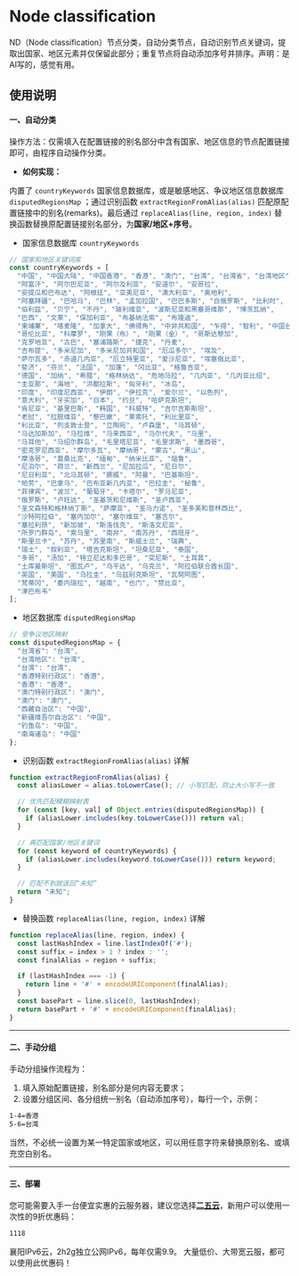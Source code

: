 # Node classification
ND（Node classification）节点分类，自动分类节点，自动识别节点关键词，提取出国家、地区元素并仅保留此部分；重复节点将自动添加序号并排序。声明：是AI写的，感觉有用。

## 使用说明
#### 一、自动分类
操作方法：仅需填入在配置链接的别名部分中含有国家、地区信息的节点配置链接即可，由程序自动操作分类。

- **如何实现：**

内置了 `countryKeywords` 国家信息数据库，或是敏感地区、争议地区信息数据库 `disputedRegionsMap` ；通过识别函数 `extractRegionFromAlias(alias)` 匹配原配置链接中的别名(remarks)。最后通过 `replaceAlias(line, region, index)` 替换函数替换原配置链接别名部分，为**国家/地区+序号**。

- 国家信息数据库 `countryKeywords`
```js
// 国家和地区关键词库
const countryKeywords = [
  "中国", "中国大陆", "中国香港", "香港", "澳门", "台湾", "台湾省", "台湾地区",
  "阿富汗", "阿尔巴尼亚", "阿尔及利亚", "安道尔", "安哥拉",
  "安提瓜和巴布达", "阿根廷", "亚美尼亚", "澳大利亚", "奥地利",
  "阿塞拜疆", "巴哈马", "巴林", "孟加拉国", "巴巴多斯", "白俄罗斯", "比利时",
  "伯利兹", "贝宁", "不丹", "玻利维亚", "波斯尼亚和黑塞哥维那", "博茨瓦纳",
  "巴西", "文莱", "保加利亚", "布基纳法索", "布隆迪",
  "柬埔寨", "喀麦隆", "加拿大", "佛得角", "中非共和国", "乍得", "智利", "中国台湾",
  "哥伦比亚", "科摩罗", "刚果（布）", "刚果（金）", "哥斯达黎加",
  "克罗地亚", "古巴", "塞浦路斯", "捷克", "丹麦",
  "吉布提", "多米尼加", "多米尼加共和国", "厄瓜多尔", "埃及",
  "萨尔瓦多", "赤道几内亚", "厄立特里亚", "爱沙尼亚", "埃塞俄比亚",
  "斐济", "芬兰", "法国", "加蓬", "冈比亚", "格鲁吉亚",
  "德国", "加纳", "希腊", "格林纳达", "危地马拉", "几内亚", "几内亚比绍",
  "圭亚那", "海地", "洪都拉斯", "匈牙利", "冰岛",
  "印度", "印度尼西亚", "伊朗", "伊拉克", "爱尔兰", "以色列",
  "意大利", "牙买加", "日本", "约旦", "哈萨克斯坦",
  "肯尼亚", "基里巴斯", "韩国", "科威特", "吉尔吉斯斯坦",
  "老挝", "拉脱维亚", "黎巴嫩", "莱索托", "利比里亚",
  "利比亚", "列支敦士登", "立陶宛", "卢森堡", "马其顿",
  "马达加斯加", "马拉维", "马来西亚", "马尔代夫", "马里",
  "马耳他", "马绍尔群岛", "毛里塔尼亚", "毛里求斯", "墨西哥",
  "密克罗尼西亚", "摩尔多瓦", "摩纳哥", "蒙古", "黑山",
  "摩洛哥", "莫桑比克", "缅甸", "纳米比亚", "瑙鲁",
  "尼泊尔", "荷兰", "新西兰", "尼加拉瓜", "尼日尔",
  "尼日利亚", "北马其顿", "挪威", "阿曼", "巴基斯坦",
  "帕劳", "巴拿马", "巴布亚新几内亚", "巴拉圭", "秘鲁",
  "菲律宾", "波兰", "葡萄牙", "卡塔尔", "罗马尼亚",
  "俄罗斯", "卢旺达", "圣基茨和尼维斯", "圣卢西亚",
  "圣文森特和格林纳丁斯", "萨摩亚", "圣马力诺", "圣多美和普林西比",
  "沙特阿拉伯", "塞内加尔", "塞尔维亚", "塞舌尔",
  "塞拉利昂", "新加坡", "斯洛伐克", "斯洛文尼亚",
  "所罗门群岛", "索马里", "南非", "南苏丹", "西班牙",
  "斯里兰卡", "苏丹", "苏里南", "斯威士兰", "瑞典",
  "瑞士", "叙利亚", "塔吉克斯坦", "坦桑尼亚", "泰国",
  "多哥", "汤加", "特立尼达和多巴哥", "突尼斯", "土耳其",
  "土库曼斯坦", "图瓦卢", "乌干达", "乌克兰", "阿拉伯联合酋长国",
  "英国", "美国", "乌拉圭", "乌兹别克斯坦", "瓦努阿图",
  "梵蒂冈", "委内瑞拉", "越南", "也门", "赞比亚",
  "津巴布韦"
];
```
- 地区数据库 `disputedRegionsMap`
```js
// 受争议地区映射
const disputedRegionsMap = {
  "台湾省": "台湾",
  "台湾地区": "台湾",
  "台湾": "台湾",
  "香港特别行政区": "香港",
  "香港": "香港",
  "澳门特别行政区": "澳门",
  "澳门": "澳门",
  "西藏自治区": "中国",
  "新疆维吾尔自治区": "中国",
  "钓鱼岛": "中国",
  "南海诸岛": "中国"
};
```
- 识别函数 `extractRegionFromAlias(alias)` 详解
```js
function extractRegionFromAlias(alias) {
  const aliasLower = alias.toLowerCase(); // 小写匹配，防止大小写不一致

  // 优先匹配模糊映射表
  for (const [key, val] of Object.entries(disputedRegionsMap)) {
    if (aliasLower.includes(key.toLowerCase())) return val;
  }

  // 再匹配国家/地区关键词
  for (const keyword of countryKeywords) {
    if (aliasLower.includes(keyword.toLowerCase())) return keyword;
  }

  // 匹配不到就返回“未知”
  return "未知";
}
```
- 替换函数 `replaceAlias(line, region, index)` 详解
```js
function replaceAlias(line, region, index) {
  const lastHashIndex = line.lastIndexOf('#');
  const suffix = index > 1 ? index : '';
  const finalAlias = region + suffix;

  if (lastHashIndex === -1) {
    return line + '#' + encodeURIComponent(finalAlias);
  }
  const basePart = line.slice(0, lastHashIndex);
  return basePart + '#' + encodeURIComponent(finalAlias);
}
```
---
#### 二、手动分组
手动分组操作流程为：
1. 填入原始配置链接，别名部分是何内容无要求；
2. 设置分组区间、各分组统一别名（自动添加序号），每行一个，示例：
```txt
1-4=香港
5-6=台湾
```
当然，不必统一设置为某一特定国家或地区，可以用任意字符来替换原别名、或填充空白别名。

---
#### 三、部署
您可能需要入手一台便宜实惠的云服务器，建议您选择[**二五云**](https://25y.wujiyan.cc/aff/DSSECZGY)，新用户可以使用一次性的9折优惠码：
```txt
1118
```
襄阳IPv6云，2h2g独立公网IPv6，每年仅需9.9。
大量低价、大带宽云服，都可以使用此优惠码！
